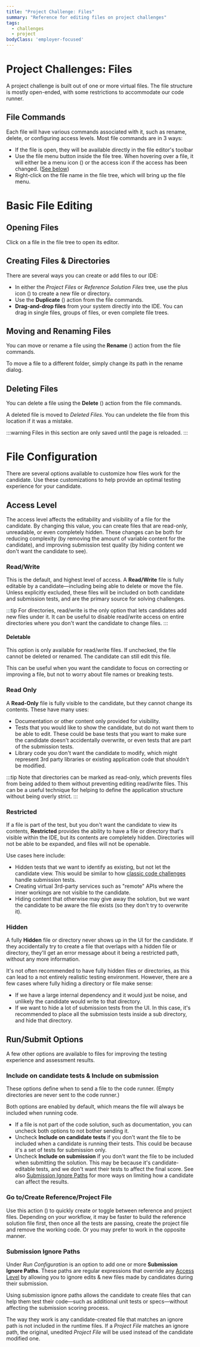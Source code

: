 ```yaml
---
title: "Project Challenge: Files"
summary: "Reference for editing files on project challenges"
tags:
  - challenges
  - project
bodyClass: 'employer-focused'
---
```


# Project Challenges: Files

A project challenge is built out of one or more virtual files. The file structure is mostly open-ended, with some restrictions to accommodate our code runner.

## File Commands

Each file will have various commands associated with it, such as rename, delete, or configuring access levels. Most file commands are in 3 ways:

- If the file is open, they will be available directly in the file editor's toolbar
- Use the file menu button inside the file tree. When hovering over a file, it will either be a menu icon (<span class="icon-actions-menu"></span>) or the access icon if the access has been changed. ([See below](#access-level))
- Right-click on the file name in the file tree, which will bring up the file menu.

# Basic File Editing

## Opening Files

Click on a file in the file tree to open its editor.

## Creating Files & Directories

There are several ways you can create or add files to our IDE:

- In either the _Project Files_ or _Reference Solution Files_ tree, use the plus icon (<span class="icon-plus"></span>) to create a new file or directory.
- Use the **Duplicate** (<span class="icon-duplicate"></span>) action from the file commands.
- **Drag-and-drop files** from your system directly into the IDE. You can drag in single files, groups of files, or even complete file trees.

## Moving and Renaming Files

You can move or rename a file using the **Rename** (<span class="icon-substitute"></span>) action from the file commands.

To move a file to a different folder, simply change its path in the rename dialog.

## Deleting Files

You can delete a file using the **Delete** (<span class="icon-trashcan"></span>) action from the file commands.

A deleted file is moved to _Deleted Files_. You can undelete the file from this location if it was a mistake.

:::warning
Files in this section are only saved until the page is reloaded.
:::

# File Configuration

There are several options available to customize how files work for the candidate. Use these customizations to help provide an optimal testing experience for your candidate.

## Access Level

The access level affects the editability and visibility of a file for the candidate. By changing this value, you can create files that are read-only, unreadable, or even completely hidden. These changes can be both for reducing complexity (by removing the amount of variable content for the candidate), and improving submission test quality (by hiding content we don't want the candidate to see).

### Read/Write

This is the default, and highest level of access. A **Read/Write** file is fully editable by a candidate—including being able to delete or move the file. Unless explicitly excluded, these files will be included on both candidate and submission tests, and are the primary source for solving challenges.

:::tip
For directories, read/write is the only option that lets candidates add new files under it. It can be useful to disable read/write access on entire directories where you don't want the candidate to change files.
:::

#### Deletable

This option is only available for read/write files. If unchecked, the file cannot be deleted or renamed. The candidate can still edit this file.

This can be useful when you want the candidate to focus on correcting or improving a file, but not to worry about file names or breaking tests.

### Read Only

A **Read-Only** file is fully visible to the candidate, but they cannot change its contents. These have many uses:

- Documentation or other content only provided for visibility.
- Tests that you would like to show the candidate, but do not want them to be able to edit. These could be base tests that you want to make sure the candidate doesn't accidentally overwrite, or even tests that are part of the submission tests.
- Library code you don't want the candidate to modify, which might represent 3rd party libraries or existing application code that shouldn't be modified.

:::tip
Note that directories can be marked as read-only, which prevents files from being added to them without preventing editing read/write files. This can be a useful technique for helping to define the application structure without being overly strict.
:::

### Restricted

If a file is part of the test, but you don't want the candidate to view its contents, **Restricted** provides the ability to have a file or directory that's visible within the IDE, but its contents are completely hidden. Directories will not be able to be expanded, and files will not be openable.

Use cases here include:

- Hidden tests that we want to identify as existing, but not let the candidate view. This would be similar to how [classic code challenges](/for-teams/challenges/code) handle submission tests.
- Creating virtual 3rd-party services such as "remote" APIs where the inner workings are not visible to the candidate.
- Hiding content that otherwise may give away the solution, but we want the candidate to be aware the file exists (so they don't try to overwrite it).

### Hidden

A fully **Hidden** file or directory never shows up in the UI for the candidate. If they accidentally try to create a file that overlaps with a hidden file or directory, they'll get an error message about it being a restricted path, without any more information.

It's not often recommended to have fully hidden files or directories, as this can lead to a not entirely realistic testing environment. However, there are a few cases where fully hiding a directory or file make sense:

- If we have a large internal dependency and it would just be noise, and unlikely the candidate would write to that directory.
- If we want to hide a lot of submission tests from the UI. In this case, it's recommended to place all the submission tests inside a sub directory, and hide that directory.

## Run/Submit Options

A few other options are available to files for improving the testing experience and assessment results.

### Include on candidate tests & Include on submission

These options define when to send a file to the code runner. (Empty directories are never sent to the code runner.)

Both options are enabled by default, which means the file will always be included when running code.

- If a file is not part of the code solution, such as documentation, you can uncheck both options to not bother sending it.
- Uncheck **Include on candidate tests** if you don't want the file to be included when a candidate is running their tests. This could be because it's a set of tests for submission only.
- Uncheck **Include on submission** if you don't want the file to be included when submitting the solution. This may be because it's candidate-editable tests, and we don't want their tests to affect the final score. See also [Submission Ignore Paths](#submission-ignore-paths) for more ways on limiting how a candidate can affect the results.

### Go to/Create Reference/Project File

Use this action (<span class="icon-compare"></span>) to quickly create or toggle between reference and project files. Depending on your workflow, it may be faster to build the reference solution file first, then once all the tests are passing, create the project file and remove the working code. Or you may prefer to work in the opposite manner.

### Submission Ignore Paths

Under _Run Configuration_ is an option to add one or more **Submission Ignore Paths**. These paths are regular expressions that override any [Access Level](#access-level) by allowing you to ignore edits & new files made by candidates during their submission.

Using submission ignore paths allows the candidate to create files that can help them test their code—such as additional unit tests or specs—without affecting the submission scoring process.

The way they work is any candidate-created file that matches an ignore path is not included in the runtime files. If a _Project File_ matches an ignore path, the original, unedited _Project File_ will be used instead of the candidate modified one.
